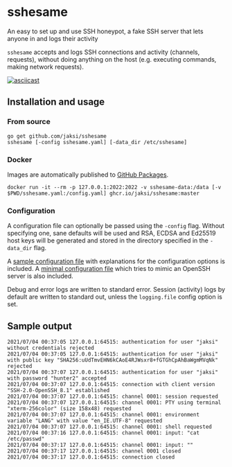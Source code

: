 # sshesame

An easy to set up and use SSH honeypot, a fake SSH server that lets anyone in and logs their activity

`sshesame` accepts and logs SSH connections and activity (channels, requests), without doing anything on the host (e.g. executing commands, making network requests).

[![asciicast](https://asciinema.org/a/V099PxjofAz16XwRxdqUDWAJv.svg)](https://asciinema.org/a/V099PxjofAz16XwRxdqUDWAJv)

## Installation and usage

### From source

```
go get github.com/jaksi/sshesame
sshesame [-config sshesame.yaml] [-data_dir /etc/sshesame]
```

### Docker

Images are automatically published to [GitHub Packages](https://github.com/jaksi/sshesame/pkgs/container/sshesame).

```
docker run -it --rm -p 127.0.0.1:2022:2022 -v sshesame-data:/data [-v $PWD/sshesame.yaml:/config.yaml] ghcr.io/jaksi/sshesame:master
```

### Configuration

A configuration file can optionally be passed using the `-config` flag.
Without specifying one, sane defaults will be used and RSA, ECDSA and Ed25519 host keys will be generated and stored in the directory specified in the `-data_dir` flag.

A [sample configuration file](sshesame.yaml) with explanations for the configuration options is included.
A [minimal configuration file](openssh.yaml) which tries to mimic an OpenSSH server is also included.

Debug and error logs are written to standard error. Session (activity) logs by default are written to standard out, unless the `logging.file` config option is set.

## Sample output

```
2021/07/04 00:37:05 127.0.0.1:64515: authentication for user "jaksi" without credentials rejected
2021/07/04 00:37:05 127.0.0.1:64515: authentication for user "jaksi" with public key "SHA256:uUdTmvEHN6kCAoE4RJWsxr8+fGTGhCpAhBaWgmMVqNk" rejected
2021/07/04 00:37:07 127.0.0.1:64515: authentication for user "jaksi" with password "hunter2" accepted
2021/07/04 00:37:07 127.0.0.1:64515: connection with client version "SSH-2.0-OpenSSH_8.1" established
2021/07/04 00:37:07 127.0.0.1:64515: channel 0001: session requested
2021/07/04 00:37:07 127.0.0.1:64515: channel 0001: PTY using terminal "xterm-256color" (size 158x48) requested
2021/07/04 00:37:07 127.0.0.1:64515: channel 0001: environment variable "LANG" with value "en_IE.UTF-8" requested
2021/07/04 00:37:07 127.0.0.1:64515: channel 0001: shell requested
2021/07/04 00:37:16 127.0.0.1:64515: channel 0001: input: "cat /etc/passwd"
2021/07/04 00:37:17 127.0.0.1:64515: channel 0001: input: ""
2021/07/04 00:37:17 127.0.0.1:64515: channel 0001 closed
2021/07/04 00:37:17 127.0.0.1:64515: connection closed
```
